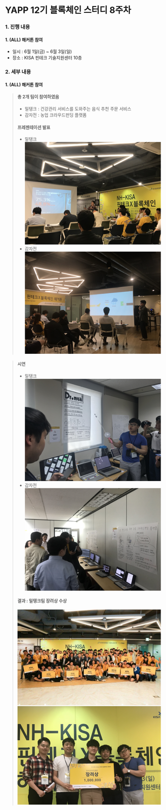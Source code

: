 # YAPP 12기 블록체인 스터디 8주차

### 1. 진행 내용  
#### 1. (ALL) 해커톤 참여
- 일시 : 6월 1일(금) ~ 6월 3일(일)
- 장소 : KISA 핀테크 기술지원센터 10층
  
### 2. 세부 내용  
#### 1. (ALL) 해커톤 참여  
   > #### 총 2개 팀이 참여하였음 
   > - 밀탱크 : 건강관리 서비스를 도와주는 음식 추천 주문 서비스  
   > - 감자전 : 농업 크라우드펀딩 플랫폼
   > 
   > #### 프레젠테이션 발표  
   > - 밀탱크  
   > ![image](https://github.com/YAPP12th/BlockChain_study/blob/master/blockchain_tech/0.Reference/photo/8_presentation1_1.jpeg?raw=true)  
   > - 감자전  
   > ![image](https://github.com/YAPP12th/BlockChain_study/blob/master/blockchain_tech/0.Reference/photo/8_presentation2_1.jpeg?raw=true)  

   > #### 시연
   > - 밀탱크  
   > ![image](https://github.com/YAPP12th/BlockChain_study/blob/master/blockchain_tech/0.Reference/photo/8_presentation1_2.jpeg?raw=true)  
   > - 감자전  
   > ![image](https://github.com/YAPP12th/BlockChain_study/blob/master/blockchain_tech/0.Reference/photo/8_presentation2_2.jpeg?raw=true)  
   > 
   > #### 결과 : 밀탱크팀 장려상 수상   
   > ![image](https://github.com/YAPP12th/BlockChain_study/blob/master/blockchain_tech/0.Reference/photo/8_award_all.jpeg?raw=true)  
   > ![image](https://github.com/YAPP12th/BlockChain_study/blob/master/blockchain_tech/0.Reference/photo/8_award.png?raw=true)  
